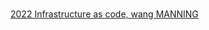 #

[2022 Infrastructure as code, wang MANNING](https://www.amazon.com/Patterns-Practices-Infrastructure-Code-Terraform/dp/1617298298/)
